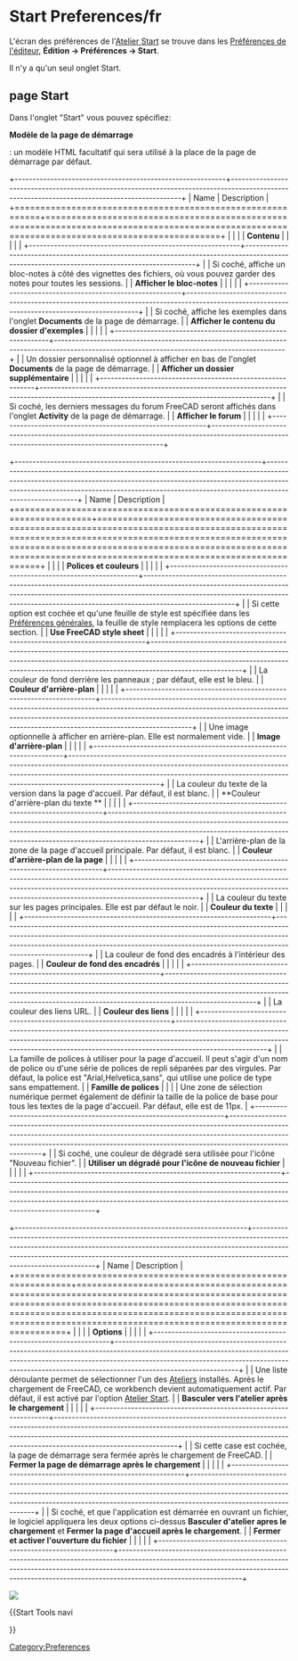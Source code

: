 # Start Preferences/fr


L\'écran des préférences de l\'[Atelier Start](Start_Workbench.md) se trouve dans les [Préférences de l\'éditeur](Preferences_Editor/fr.md), **Édition → Préférences → Start**.

Il n\'y a qu\'un seul onglet Start.

## page Start 

Dans l\'onglet \"Start\" vous pouvez spécifiez:


**Modèle de la page de démarrage**

: un modèle HTML facultatif qui sera utilisé à la place de la page de démarrage par défaut.

+-----------------------------------------------------------+----------------------------------------------------------------------------------------------------------------------------------------------+
| Name                                                      | Description                                                                                                                                  |
+===========================================================+==============================================================================================================================================+
|                                            |                                                                                                                                              |
| **Contenu**                                      |                                                                                                                                              |
|                                                        |                                                                                                                                              |
+-----------------------------------------------------------+----------------------------------------------------------------------------------------------------------------------------------------------+
|                                            | Si coché, affiche un bloc-notes à côté des vignettes des fichiers, où vous pouvez garder des notes pour toutes les sessions.                 |
| **Afficher le bloc-notes**                    |                                                                                                                                              |
|                                                        |                                                                                                                                              |
+-----------------------------------------------------------+----------------------------------------------------------------------------------------------------------------------------------------------+
|                                            | Si coché, affiche les exemples dans l\'onglet **Documents** de la page de démarrage.                                  |
| **Afficher le contenu du dossier d'exemples** |                                                                                                                                              |
|                                                        |                                                                                                                                              |
+-----------------------------------------------------------+----------------------------------------------------------------------------------------------------------------------------------------------+
|                                            | Un dossier personnalisé optionnel à afficher en bas de l\'onglet **Documents** de la page de démarrage.               |
| **Afficher un dossier supplémentaire**        |                                                                                                                                              |
|                                                        |                                                                                                                                              |
+-----------------------------------------------------------+----------------------------------------------------------------------------------------------------------------------------------------------+
|                                            | Si coché, les derniers messages du forum FreeCAD seront affichés dans l\'onglet **Activity** de la page de démarrage. |
| **Afficher le forum**                         |                                                                                                                                              |
|                                                        |                                                                                                                                              |
+-----------------------------------------------------------+----------------------------------------------------------------------------------------------------------------------------------------------+

+---------------------------------------------------------------------+-------------------------------------------------------------------------------------------------------------------------------------------------------------------------------------------------------------------------------------------------------------------+
| Name                                                                | Description                                                                                                                                                                                                                                                       |
+=====================================================================+===================================================================================================================================================================================================================================================================+
|                                                      |                                                                                                                                                                                                                                                                   |
| **Polices et couleurs**                                    |                                                                                                                                                                                                                                                                   |
|                                                                  |                                                                                                                                                                                                                                                                   |
+---------------------------------------------------------------------+-------------------------------------------------------------------------------------------------------------------------------------------------------------------------------------------------------------------------------------------------------------------+
|                                                      | Si cette option est cochée et qu\'une feuille de style est spécifiée dans les [Préférences générales](Preferences_Editor/fr.md), la feuille de style remplacera les options de cette section.                                                             |
| **Use FreeCAD style sheet**                             |                                                                                                                                                                                                                                                                   |
|                                                                  |                                                                                                                                                                                                                                                                   |
+---------------------------------------------------------------------+-------------------------------------------------------------------------------------------------------------------------------------------------------------------------------------------------------------------------------------------------------------------+
|                                                      | La couleur de fond derrière les panneaux ; par défaut, elle est le bleu.                                                                                                                                                                                          |
| **Couleur d'arrière-plan**                              |                                                                                                                                                                                                                                                                   |
|                                                                  |                                                                                                                                                                                                                                                                   |
+---------------------------------------------------------------------+-------------------------------------------------------------------------------------------------------------------------------------------------------------------------------------------------------------------------------------------------------------------+
|                                                      | Une image optionnelle à afficher en arrière-plan. Elle est normalement vide.                                                                                                                                                                                      |
| **Image d'arrière-plan**                                |                                                                                                                                                                                                                                                                   |
|                                                                  |                                                                                                                                                                                                                                                                   |
+---------------------------------------------------------------------+-------------------------------------------------------------------------------------------------------------------------------------------------------------------------------------------------------------------------------------------------------------------+
|                                                      | La couleur du texte de la version dans la page d\'accueil. Par défaut, il est blanc.                                                                                                                                                                              |
| **Couleur d'arrière-plan du texte **                    |                                                                                                                                                                                                                                                                   |
|                                                                  |                                                                                                                                                                                                                                                                   |
+---------------------------------------------------------------------+-------------------------------------------------------------------------------------------------------------------------------------------------------------------------------------------------------------------------------------------------------------------+
|                                                      | L\'arrière-plan de la zone de la page d\'accueil principale. Par défaut, il est blanc.                                                                                                                                                                            |
| **Couleur d'arrière-plan de la page**                   |                                                                                                                                                                                                                                                                   |
|                                                                  |                                                                                                                                                                                                                                                                   |
+---------------------------------------------------------------------+-------------------------------------------------------------------------------------------------------------------------------------------------------------------------------------------------------------------------------------------------------------------+
|                                                      | La couleur du texte sur les pages principales. Elle est par défaut le noir.                                                                                                                                                                                       |
| **Couleur du texte**                                    |                                                                                                                                                                                                                                                                   |
|                                                                  |                                                                                                                                                                                                                                                                   |
+---------------------------------------------------------------------+-------------------------------------------------------------------------------------------------------------------------------------------------------------------------------------------------------------------------------------------------------------------+
|                                                      | La couleur de fond des encadrés à l\'intérieur des pages.                                                                                                                                                                                                         |
| **Couleur de fond des encadrés**                        |                                                                                                                                                                                                                                                                   |
|                                                                  |                                                                                                                                                                                                                                                                   |
+---------------------------------------------------------------------+-------------------------------------------------------------------------------------------------------------------------------------------------------------------------------------------------------------------------------------------------------------------+
|                                                      | La couleur des liens URL.                                                                                                                                                                                                                                         |
| **Couleur des liens**                                   |                                                                                                                                                                                                                                                                   |
|                                                                  |                                                                                                                                                                                                                                                                   |
+---------------------------------------------------------------------+-------------------------------------------------------------------------------------------------------------------------------------------------------------------------------------------------------------------------------------------------------------------+
|                                                      | La famille de polices à utiliser pour la page d\'accueil. Il peut s\'agir d\'un nom de police ou d\'une série de polices de repli séparées par des virgules. Par défaut, la police est \"Arial,Helvetica,sans\", qui utilise une police de type sans empattement. |
| **Famille de polices**                                  |                                                                                                                                                                                                                                                                   |
|                                                                  | Une zone de sélection numérique permet également de définir la taille de la police de base pour tous les textes de la page d\'accueil. Par défaut, elle est de 11px.                                                                                              |
+---------------------------------------------------------------------+-------------------------------------------------------------------------------------------------------------------------------------------------------------------------------------------------------------------------------------------------------------------+
|                                                      | Si coché, une couleur de dégradé sera utilisée pour l\'icône \"Nouveau fichier\".                                                                                                                                                                                 |
| **Utiliser un dégradé pour l'icône de nouveau fichier** |                                                                                                                                                                                                                                                                   |
|                                                                  |                                                                                                                                                                                                                                                                   |
+---------------------------------------------------------------------+-------------------------------------------------------------------------------------------------------------------------------------------------------------------------------------------------------------------------------------------------------------------+

+-----------------------------------------------------------------+----------------------------------------------------------------------------------------------------------------------------------------------------------------------------------------------------------------------------------------------------------------------------+
| Name                                                            | Description                                                                                                                                                                                                                                                                |
+=================================================================+============================================================================================================================================================================================================================================================================+
|                                                  |                                                                                                                                                                                                                                                                            |
| **Options**                                            |                                                                                                                                                                                                                                                                            |
|                                                              |                                                                                                                                                                                                                                                                            |
+-----------------------------------------------------------------+----------------------------------------------------------------------------------------------------------------------------------------------------------------------------------------------------------------------------------------------------------------------------+
|                                                  | Une liste déroulante permet de sélectionner l\'un des [Ateliers](Workbenches/fr.md) installés. Après le chargement de FreeCAD, ce workbench devient automatiquement actif. Par défaut, il est activé par l\'option [Atelier Start](Start_Workbench/fr.md). |
| **Basculer vers l'atelier après le chargement**     |                                                                                                                                                                                                                                                                            |
|                                                              |                                                                                                                                                                                                                                                                            |
+-----------------------------------------------------------------+----------------------------------------------------------------------------------------------------------------------------------------------------------------------------------------------------------------------------------------------------------------------------+
|                                                  | Si cette case est cochée, la page de démarrage sera fermée après le chargement de FreeCAD.                                                                                                                                                                                 |
| **Fermer la page de démarrage après le chargement** |                                                                                                                                                                                                                                                                            |
|                                                              |                                                                                                                                                                                                                                                                            |
+-----------------------------------------------------------------+----------------------------------------------------------------------------------------------------------------------------------------------------------------------------------------------------------------------------------------------------------------------------+
|                                                  | Si coché, et que l\'application est démarrée en ouvrant un fichier, le logiciel appliquera les deux options ci-dessus **Basculer d'atelier apres le chargement** et **Fermer la page d'accueil après le chargement**.  |
| **Fermer et activer l'ouverture du fichier**        |                                                                                                                                                                                                                                                                            |
|                                                              |                                                                                                                                                                                                                                                                            |
+-----------------------------------------------------------------+----------------------------------------------------------------------------------------------------------------------------------------------------------------------------------------------------------------------------------------------------------------------------+

![](images/Preference_Start_Tab_01.png )


{{Start Tools navi

}} 

[Category:Preferences](Category:Preferences.md)
